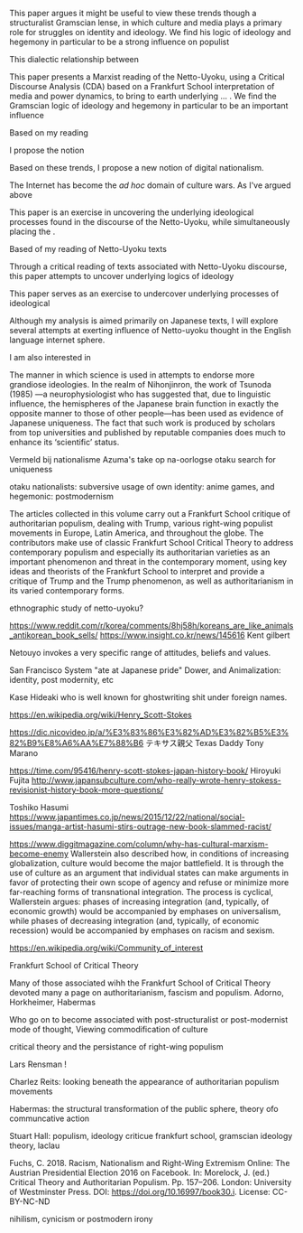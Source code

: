 This paper argues it might be useful to view these trends though a structuralist Gramscian lense, in which culture and media plays a primary role for struggles on identity and ideology. We find his logic of ideology and hegemony in particular to be a strong influence on populist 


This dialectic relationship between 

This paper presents a Marxist reading of the Netto-Uyoku, using a Critical Discourse Analysis (CDA) based on a Frankfurt School interpretation of media and power dynamics, to bring to earth underlying ... . We find the Gramscian logic of ideology and hegemony in particular to be an important influence 

Based on my reading 

I propose the notion


Based on these trends, I propose a new notion of digital nationalism.

The Internet has become the *ad hoc* domain of culture wars. As I've argued above 

This paper is an exercise in uncovering the underlying ideological processes found in the discourse of the Netto-Uyoku, while simultaneously placing the . 

Based of my reading of Netto-Uyoku texts

Through a critical reading of texts associated with Netto-Uyoku discourse, this paper attempts to uncover underlying logics of ideology

This paper serves as an exercise to undercover underlying processes of ideological 


Although my analysis is aimed primarily on Japanese texts, I will explore several attempts at exerting influence of Netto-uyoku thought in the English language internet sphere.  



I am also interested in 

The manner in which science is used in attempts to endorse more grandiose ideologies. In the realm of Nihonjinron, the work of Tsunoda (1985) —a neurophysiologist who has suggested that, due to linguistic influence, the hemispheres of the Japanese brain function in exactly the opposite manner to those of other people—has been used as evidence of Japanese uniqueness. The fact that such work is produced by scholars from top
universities and published by reputable companies does much to enhance its ‘scientific’ status.

Vermeld bij nationalisme Azuma's take op na-oorlogse otaku search for uniqueness

otaku nationalists: subversive usage of own identity: anime games, and hegemonic: postmodernism

The articles collected in this volume carry out a Frankfurt School critique of authoritarian populism, dealing with Trump, various right-wing populist movements in Europe, Latin America, and throughout the globe. The contributors make use of classic Frankfurt School Critical Theory to address contemporary populism and especially its authoritarian varieties as an important phenomenon and threat in the contemporary moment, using key ideas and theorists of the Frankfurt School to interpret and provide a critique of Trump and the Trump phenomenon, as well as authoritarianism in its varied contemporary forms.

ethnographic study of netto-uyoku?

https://www.reddit.com/r/korea/comments/8hj58h/koreans_are_like_animals_antikorean_book_sells/
https://www.insight.co.kr/news/145616
Kent gilbert

Netouyo invokes a very specific range of attitudes, beliefs and values.

San Francisco System "ate at Japanese pride" Dower, and Animalization: identity, post modernity, etc


Kase Hideaki who is well known for ghostwriting shit under foreign names.

https://en.wikipedia.org/wiki/Henry_Scott-Stokes

https://dic.nicovideo.jp/a/%E3%83%86%E3%82%AD%E3%82%B5%E3%82%B9%E8%A6%AA%E7%88%B6
テキサス親父 Texas Daddy Tony Marano

https://time.com/95416/henry-scott-stokes-japan-history-book/
Hiroyuki Fujita
http://www.japansubculture.com/who-really-wrote-henry-stokess-revisionist-history-book-more-questions/

Toshiko Hasumi
https://www.japantimes.co.jp/news/2015/12/22/national/social-issues/manga-artist-hasumi-stirs-outrage-new-book-slammed-racist/


https://www.diggitmagazine.com/column/why-has-cultural-marxism-become-enemy
Wallerstein also described how, in conditions of increasing globalization, culture would become the major battlefield. It is through the use of culture as an argument that individual states can make arguments in favor of protecting their own scope of agency and refuse or minimize more far-reaching forms of transnational integration. The process is cyclical, Wallerstein argues: phases of increasing integration (and, typically, of economic growth) would be accompanied by emphases on universalism, while phases of decreasing integration (and, typically, of economic recession) would be accompanied by emphases on racism and sexism. 

https://en.wikipedia.org/wiki/Community_of_interest

Frankfurt School of Critical Theory

Many of those associated wihh the Frankfurt School of Critical Theory devoted many a page on authoritarianism, fascism and populism.
Adorno, Horkheimer, Habermas

Who go on to become associated with post-structuralist or post-modernist mode of thought, 
Viewing commodification of culture

critical theory and the persistance of right-wing populism

Lars Rensman !

Charlez Reits: looking beneath the appearance of authoritarian populism movements

Habermas: the structural transformation of the public sphere, theory ofo communcative action

Stuart Hall: populism, ideology criticue frankfurt school, gramscian ideology theory, laclau

Fuchs, C. 2018. Racism, Nationalism and Right-Wing Extremism Online: The Austrian Presidential Election 2016 on Facebook. In: Morelock, J. (ed.) Critical Theory and Authoritarian Populism. Pp. 157–206. London: University of Westminster Press. DOI: https://doi.org/10.16997/book30.i. License: CC-BY-NC-ND

nihilism, cynicism or postmodern irony